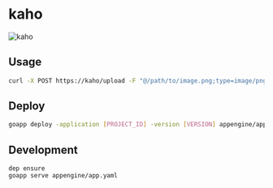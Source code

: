 kaho
========

![kaho](https://78.media.tumblr.com/cd146dbbde750d75016e8c6bd70fcc0b/tumblr_ozms66YK0D1wqeriwo5_400.png)

## Usage

```sh
curl -X POST https://kaho/upload -F "@/path/to/image.png;type=image/png"
```

## Deploy

```sh
goapp deploy -application [PROJECT_ID] -version [VERSION] appengine/app.yaml
```

## Development

```
dep ensure
goapp serve appengine/app.yaml
```